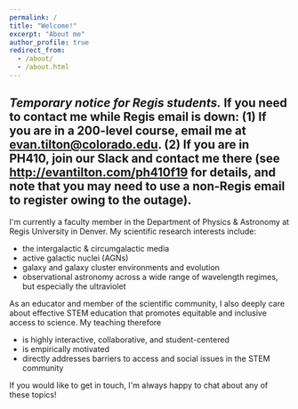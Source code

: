 ```yaml
---
permalink: /
title: "Welcome!"
excerpt: "About me"
author_profile: true
redirect_from: 
  - /about/
  - /about.html
---
```


## *Temporary notice for Regis students.* If you need to contact me while Regis email is down: (1) If you are in a 200-level course, email me at evan.tilton@colorado.edu. (2) If you are in PH410, join our Slack and contact me there (see http://evantilton.com/ph410f19 for details, and note that you may need to use a non-Regis email to register owing to the outage).

I'm currently a faculty member in the Department of Physics & Astronomy at Regis University in Denver. My scientific research interests include:
* the intergalactic & circumgalactic media
* active galactic nuclei (AGNs)
* galaxy and galaxy cluster environments and evolution
* observational astronomy across a wide range of wavelength regimes, but especially the ultraviolet

As an educator and member of the scientific community, I also deeply care about effective STEM education that promotes equitable and inclusive access to science. My teaching therefore

* is highly interactive, collaborative, and student-centered
* is empirically motivated
* directly addresses barriers to access and social issues in the STEM community

If you would like to get in touch, I'm always happy to chat about any of these topics!
